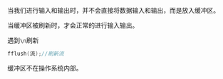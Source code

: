 当我们进行输入和输出时，并不会直接将数据输入和输出，而是放入缓冲区。

当缓冲区被刷新时，才会正常的进行输入输出。

遇到`\n`刷新
```C
fflush(流);//刷新流
```
缓冲区不在操作系统内部。